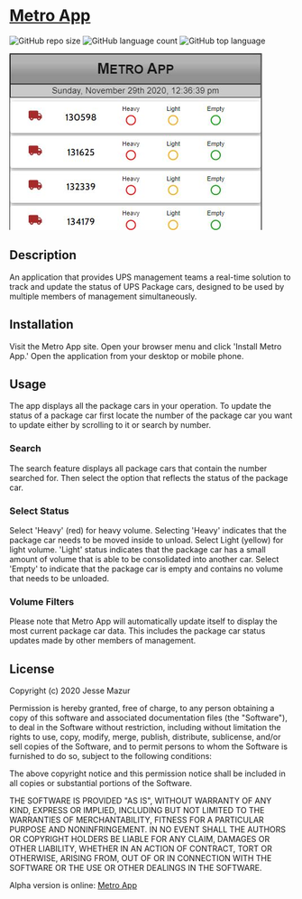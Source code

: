 
# [Metro App](https://metroappx.herokuapp.com/)
![GitHub repo size](https://img.shields.io/github/repo-size/JMantis0/metroApp)  ![GitHub language count](https://img.shields.io/github/languages/count/JMantis0/metroApp)  ![GitHub top language](https://img.shields.io/github/languages/top/JMantis0/metroApp)  

![Screenshot1](./client/src/assets/images/Screenshot1.JPG)

## Description

An application that provides UPS management teams a real-time solution to track and update the status of UPS Package cars, designed to be used by multiple members of management simultaneously.

## Installation

Visit the Metro App site. Open your browser menu and click 'Install Metro App.' Open the application from your desktop or mobile phone.

## Usage

The app displays all the package cars in your operation.  To update the status of a package car first locate the number of the package car you want to update either by scrolling to it or 
search by number.

### Search

The search feature displays all package cars that contain the number searched for.  Then select the option that reflects the status of the package car.

### Select Status

Select 'Heavy' (red) for heavy volume.  Selecting 'Heavy' indicates that the package car needs to be moved inside to unload.  Select Light (yellow) for light volume.  'Light' status indicates that the package car has a small amount of volume that is able to be consolidated into another car.  Select 'Empty' to indicate that the package car is empty and contains no volume that needs to be unloaded.  

### Volume Filters


Please note that Metro App will automatically update itself to display the most current package car data.  This includes the package car status updates made by other members of management.

## License


Copyright (c) 2020 Jesse Mazur

Permission is hereby granted, free of charge, to any person obtaining a copy
of this software and associated documentation files (the "Software"), to deal
in the Software without restriction, including without limitation the rights
to use, copy, modify, merge, publish, distribute, sublicense, and/or sell
copies of the Software, and to permit persons to whom the Software is
furnished to do so, subject to the following conditions:

The above copyright notice and this permission notice shall be included in all
copies or substantial portions of the Software.

THE SOFTWARE IS PROVIDED "AS IS", WITHOUT WARRANTY OF ANY KIND, EXPRESS OR
IMPLIED, INCLUDING BUT NOT LIMITED TO THE WARRANTIES OF MERCHANTABILITY,
FITNESS FOR A PARTICULAR PURPOSE AND NONINFRINGEMENT. IN NO EVENT SHALL THE
AUTHORS OR COPYRIGHT HOLDERS BE LIABLE FOR ANY CLAIM, DAMAGES OR OTHER
LIABILITY, WHETHER IN AN ACTION OF CONTRACT, TORT OR OTHERWISE, ARISING FROM,
OUT OF OR IN CONNECTION WITH THE SOFTWARE OR THE USE OR OTHER DEALINGS IN THE
SOFTWARE.

Alpha version is online: [Metro App](https://metroappx.herokuapp.com/)

